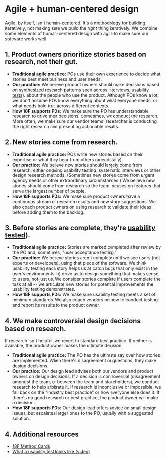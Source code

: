 # Agile + human-centered design

Agile, by itself, isn't human-centered. It's a methodology for building iteratively, not making sure we build the *right* thing iteratively. We combine some elements of human-centered design with agile to make sure our software works well.

## 1. Product owners prioritize stories based on research, not their gut.
- **Traditional agile practice:** POs use their own experience to decide what stories best meet business and user needs.
- **Our practice:** We believe product owners should make decisions based on synthesized research patterns seen across interviews, [usability tests](https://github.com/18F/fs-human-centered-design/blob/master/general-best-practices/usability-testing.md)). about the people who use the product. Although POs know a lot, we don't assume POs know everything about what everyone needs, or what needs hold true across different contexts.
- **How 18F supports POs:** We make sure the PO has understandable research to drive their decisions. Sometimes, we conduct the research. More often, we make sure our vendor teams' researcher is conducting the right research and presenting actionable results.

## 2. New stories come from research.
- **Traditional agile practice:** POs write new stories based on their expertise or what they hear from others (anecdotally).
- **Our practice:** We believe new stories should largely come from research: either ongoing usability testing, systematic interviews or other design research methods. (Sometimes new stories come from urgent agency needs or other extraordinary circumstances.) We believe new stories should come from research so the team focuses on features that serve the largest number of people.
- **How 18F supports POs:** We make sure product owners have a continuous stream of research results and new story suggestions. We also coach product owners on using research to validate their ideas  before adding them to the backlog.

## 3. Before stories are complete, they're [usability tested](https://github.com/18F/fs-human-centered-design/blob/master/general-best-practices/usability-testing.md)).
- **Traditional agile practice:** Stories are marked completed after review by the PO and, sometimes, "user acceptance testing."
- **Our practice:** We believe stories aren't complete until we see users (not experts or developers), using that piece of the software. We think usability testing each story helps us a) catch bugs that only exist in the user's environments, b) drive us to design something that makes sense to users, not just us. We consider stories complete if users complete the task at all -- we articulate new stories for potential improvements the usability testing demonstrates.
- **How 18F supports POs:** We make sure usability testing meets a set of minimum standards. We also coach vendors on how to conduct testing and report its results to the product owner.

## 4. We make controversial design decisions based on research.
If research isn't helpful, we revert to standard best practice. If neither is available, the product owner makes the ultimate decision.
- **Traditional agile practice:** The PO has the ultimate say over how stories are implemented. When there's disagreement or questions, they make design decisions.
- **Our practice:** Our design lead advises both our vendors and product owners on design decisions. If a decision is controversial (disagreement amongst the team, or between the team and stakeholders), we conduct research to help arbitrate it. If research is inconclusive or impossible, we fall back on the "industry best practice" or how everyone else does it. If there's no good research or best practice, the product owner will make a decision.
- **How 18F supports POs:** Our design lead offers advice on small design issues, but escalates larger ones to the PO, usually with a suggested solution.

## 4. Additional resources
- [18F Method Cards](https://methods.18f.gov/validate/usability-testing/#usability-testing)
- [What a usability test looks like (video) ](https://www.youtube.com/watch?v=QckIzHC99Xc&feature=player_embedded)
